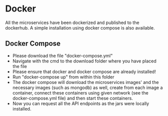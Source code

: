 # Docker
All the microservices have been dockerized and published to the dockerhub. A simple installation using docker compose is also available.

## Docker Compose
* Please download the file "docker-compose.yml"
* Navigate with the cmd to the download folder where you have placed the file
* Please ensure that docker and docker compose are already installed!
* Run "docker-compose up" from within this folder
* The docker compose will download the microservices images' and the necessary images (such as mongodb) as well, create from each image a container, connect these containers using given network (see the docker-compose.yml file) and then start these containers.
* Now you can request all the API endpoints as the jars were locally installed.


